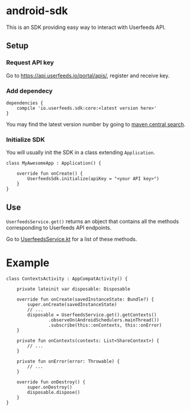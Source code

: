 # android-sdk

This is an SDK providing easy way to interact with Userfeeds API.

## Setup

### Request API key

Go to https://api.userfeeds.io/portal/apis/, register and receive key.

### Add dependecy

```
dependencies {
    compile 'io.userfeeds.sdk:core:<latest version here>'
}
```

You may find the latest version number by going to [maven central search](http://search.maven.org/#search|ga|1|g%3A%22io.userfeeds.sdk%22).

### Initialize SDK

You will usually init the SDK in a class extending `Application`.

```
class MyAwesomeApp : Application() {

    override fun onCreate() {
        UserfeedsSdk.initialize(apiKey = "<your API key>")
    }
}
```

## Use

`UserfeedsService.get()` returns an object that contains all the methods corresponding to Userfeeds API endpoints.

Go to [UserfeedsService.kt](https://github.com/Userfeeds/android-sdk/blob/master/core/src/main/java/io/userfeeds/sdk/core/UserfeedsService.kt) for a list of these methods.

# Example

```
class ContextsActivity : AppCompatActivity() {
    
    private lateinit var disposable: Disposable

    override fun onCreate(savedInstanceState: Bundle?) {
        super.onCreate(savedInstanceState)
        // ...
        disposable = UserfeedsService.get().getContexts()
                .observeOn(AndroidSchedulers.mainThread())
                .subscribe(this::onContexts, this::onError)
    }

    private fun onContexts(contexts: List<ShareContext>) {
        // ...
    }

    private fun onError(error: Throwable) {
        // ...
    }

    override fun onDestroy() {
        super.onDestroy()
        disposable.dispose()
    }
}
```
